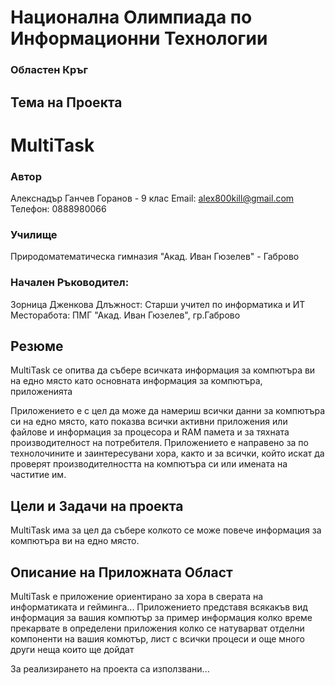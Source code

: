 # Национална Олимпиада по Информационни Технологии
### Областен Кръг

## Тема на Проекта
# MultiTask
### Автор
Алекснадър Ганчев Горанов - 9 клас
Email: alex800kill@gmail.com
Телефон: 0888980066
### Училище
Природоматематическа гимназия "Акад. Иван Гюзелев" - Габрово

### Начален Ръководител:
Зорница Дженкова
Длъжност: Старши учител по информатика и ИТ
Месторабота: ПМГ "Акад. Иван Гюзелев", гр.Габрово

## Резюме
MultiTask се опитва да събере всичката информация за компютъра ви на едно място като основната информация за компютъра, приложенията 

Приложението е с цел да може да намериш всички данни за компютъра си на едно място, като показва всички активни приложения или файлове и информация за процесора и RAM памета и за тяхната производителност на потребителя. Приложението е направено за по технолочините и заинтересувани хора, както и за всички, който искат да проверят производителността на компютъра си или имената на частитие им.

## Цели и Задачи на проекта
MultiTask има за цел да събере колкото се може повече информация за компютъра ви на едно място.

## Описание на Приложната Област
MultiTask е приложение ориентирано за хора в сверата на информатиката и гейминга...  Приложението представя всякакъв вид информация за вашия компютър за пример информация колко време прекарвате в определени приложения колко се натуварват отделни компоненти на вашия комютър, лист с всички процеси и още много други неща които ще дойдат

За реализирането на проекта са използвани...
